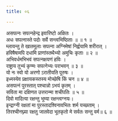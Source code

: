 ```yaml
---
title: ०६

---
```

असपत्नः सपत्नहेन्द्र इवारिष्टो अक्षितः ।  
अधः सपत्नास्ते पदोः सर्वे सन्त्वभिष्ठिताः ॥ ॥ १ ॥  
म्लायन्तु ते खातमूलाः सपत्ना अग्निमेषां निर्ह्वयामि शरीरात् ।  
हविषैषामपि दधामि प्राणांस्तथैभ्यो अमुचिः कृताः ॥ २ ॥  
अभिवर्धमभिभवं सपत्नक्षयणं हविः ।  
राष्ट्राय तुभ्यं कृण्मः सपत्नेभ्यः पराभवन् ॥ ३ ॥  
यो नः स्वो यो अरणो ऽरातीयति पूरुषः ।  
इध्मस्येव प्रक्षायकस्तस्य मोच्छेषि किं चन ॥ ४ ॥  
असपत्नं पुरस्तात् पश्चान्नो ऽभयं कृतम् ।  
सविता मा दक्षिणत उत्तरान्मा शचीपतिः ॥ ५ ॥  
दिवो मादित्या रक्षन्तु भूम्या रक्षन्त्वग्नयः।  
इन्द्राग्नी रक्षतां मा पुरस्तादश्विनावभितः शर्म यच्छताम् ।  
तिरश्चीनघ्न्या रक्षतु जातवेदा भूतकृतो मे सर्वतः सन्तु वर्म॥ ६ ॥  